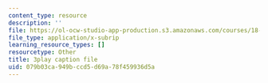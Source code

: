 ```yaml
---
content_type: resource
description: ''
file: https://ol-ocw-studio-app-production.s3.amazonaws.com/courses/18-06sc-linear-algebra-fall-2011/079b03ca949bccd5d69a78f459936d5a_8o5Cmfpeo6g.srt
file_type: application/x-subrip
learning_resource_types: []
resourcetype: Other
title: 3play caption file
uid: 079b03ca-949b-ccd5-d69a-78f459936d5a
---
```

